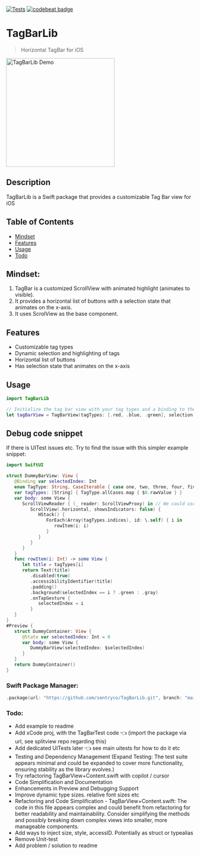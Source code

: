 [![Tests](https://github.com/sentryco/TagBarLib/actions/workflows/Tests.yml/badge.svg)](https://github.com/sentryco/TagBarLib/actions/workflows/Tests.yml)
[![codebeat badge](https://codebeat.co/badges/959f5756-05b8-44d5-b7da-8780402fee5a)](https://codebeat.co/projects/github-com-sentryco-tagbarlib-main)

# TagBarLib

> Horizontal TagBar for iOS

<img src="https://s1.gifyu.com/images/SBHlN.gif" width="291px" alt="TagBarLib Demo">

## Description

TagBarLib is a Swift package that provides a customizable Tag Bar view for iOS

## Table of Contents
- [Mindset](#mindset)
- [Features](#features)
- [Usage](#usage)
- [Todo](#todo)

## Mindset:
1. TagBar is a customized ScrollView with animated highlight (animates to visible). 
2. It provides a horizontal list of buttons with a selection state that animates on the x-axis. 
3. It uses ScrolView as the base component.

## Features

- Customizable tag types
- Dynamic selection and highlighting of tags
- Horizontal list of buttons
- Has selection state that animates on the x-axis

## Usage

```swift
import TagBarLib

// Initialize the tag bar view with your tag types and a binding to the selected tag
let tagBarView = TagBarView(tagTypes: [.red, .blue, .green], selection: $selectedTag)
```

## Debug code snippet

If there is UITest issues etc. Try to find the issue with this simpler example snippet:
```swift
import SwiftUI

struct DummyBarView: View {
   @Binding var selectedIndex: Int
   enum TagType: String, CaseIterable { case one, two, three, four, five, six, seven }
   var tagTypes: [String] { TagType.allCases.map { $0.rawValue } }
   var body: some View {
      ScrollViewReader { (_ reader: ScrollViewProxy) in // We could use this, see for code: https://developer.apple.com/documentation/swiftui/scrollviewreader
         ScrollView(.horizontal, showsIndicators: false) {
            HStack() {
               ForEach(Array(tagTypes.indices), id: \.self) { i in
                  rowItem(i: i)
               }
            }
         }
      }
   }
   func rowItem(i: Int) -> some View {
      let title = tagTypes[i]
      return Text(title)
         .disabled(true)
         .accessibilityIdentifier(title)
         .padding()
         .background(selectedIndex == i ? .green : .gray)
         .onTapGesture {
            selectedIndex = i
         }
   }
}
#Preview {
   struct DummyContainer: View {
      @State var selectedIndex: Int = 0
      var body: some View {
         DummyBarView(selectedIndex: $selectedIndex)
      }
   }
   return DummyContainer()
}
```

### Swift Package Manager:

```swift
.package(url: "https://github.com/sentryco/TagBarLib.git", branch: "main")
```

### Todo:
- Add example to readme
- Add xCode proj, with the TagBarTest code 👈 (import the package via url, see splitview repo regarding this)
- Add dedicated UITests later 👈 see main uitests for how to do it etc
- Testing and Dependency Management (Expand Testing: The test suite appears minimal and could be expanded to cover more functionality, ensuring stability as the library evolves.)
- Try refactoring TagBarView+Content.swift with copilot / cursor
- Code Simplification and Documentation
- Enhancements in Preview and Debugging Support
- Improve dynamic type sizes. relative font sizes etc
- Refactoring and Code Simplification - TagBarView+Content.swift: The code in this file appears complex and could benefit from refactoring for better readability and maintainability. Consider simplifying the methods and possibly breaking down complex views into smaller, more manageable components.
- Add ways to inject size, style, accessID. Potentially as struct or typealias
- Remove Unit-test
- Add problem / solution to readme